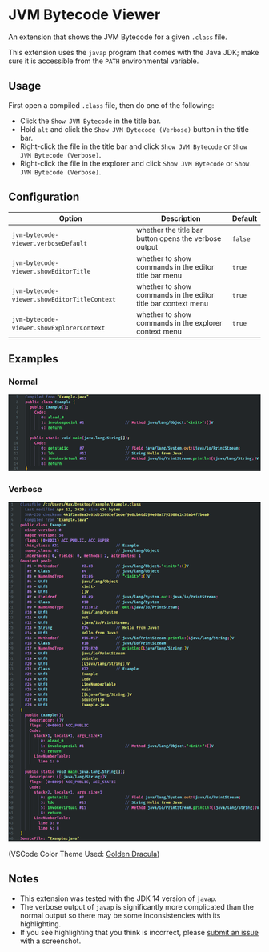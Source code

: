 # JVM Bytecode Viewer

An extension that shows the JVM Bytecode for a given `.class` file.

This extension uses the `javap` program that comes with the Java JDK; make sure it is accessible from the `PATH` environmental variable.

## Usage

First open a compiled `.class` file, then do one of the following:

- Click the `Show JVM Bytecode` in the title bar.
- Hold `alt` and click the `Show JVM Bytecode (Verbose)` button in the title bar.
- Right-click the file in the title bar and click `Show JVM Bytecode` or `Show JVM Bytecode (Verbose)`.
- Right-click the file in the explorer and click `Show JVM Bytecode` or `Show JVM Bytecode (Verbose)`.

## Configuration

| Option                                       | Description                                                   | Default |
| -------------------------------------------- | ------------------------------------------------------------- | ------- |
| `jvm-bytecode-viewer.verboseDefault`         | whether the title bar button opens the verbose output         | `false` |
| `jvm-bytecode-viewer.showEditorTitle`        | whether to show commands in the editor title bar menu         | `true`  |
| `jvm-bytecode-viewer.showEditorTitleContext` | whether to show commands in the editor title bar context menu | `true`  |
| `jvm-bytecode-viewer.showExplorerContext`    | whether to show commands in the explorer context menu         | `true`  |

## Examples

### Normal

![Example](images/example.png)

### Verbose

![Verbose Example](images/example-verbose.png)

(VSCode Color Theme Used: [Golden Dracula](https://github.com/mnxn/Golden-Dracula))

## Notes

- This extension was tested with the JDK 14 version of `javap`.
- The verbose output of `javap` is significantly more complicated than the normal output so there may be some inconsistencies with its highlighting.
- If you see highlighting that you think is incorrect, please [submit an issue](https://github.com/mnxn/vscode-jvm-bytecode-viewer/issues/new) with a screenshot.
